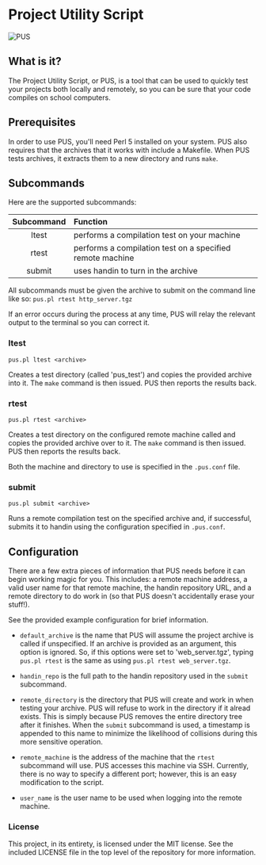# Project Utility Script

![PUS](http://mardev.net/pus/rtest.png "Running pus.pl rtest")

## What is it?

The Project Utility Script, or PUS, is a tool that can be used
to quickly test your projects both locally and remotely, so you
can be sure that your code compiles on school computers.

## Prerequisites

In order to use PUS, you'll need Perl 5 installed on your system.
PUS also requires that the archives that it works with include a Makefile.
When PUS tests archives, it extracts them to a new directory and runs `make`.

## Subcommands

Here are the supported subcommands:

| Subcommand | Function |
| :--------: | :------- |
| ltest      | performs a compilation test on your machine |
| rtest      | performs a compilation test on a specified remote machine |
| submit     | uses handin to turn in the archive |

All subcommands must be given the archive to submit on the
command line like so:
`pus.pl rtest http_server.tgz`

If an error occurs during the process at any time, PUS will relay
the relevant output to the terminal so you can correct it.

### ltest

`pus.pl ltest <archive>`

Creates a test directory (called 'pus_test') and copies the provided
archive into it. The `make` command is then issued. PUS then reports
the results back.

### rtest

`pus.pl rtest <archive>`

Creates a test directory on the configured remote machine called and
copies the provided archive over to it. The `make` command is then
issued. PUS then reports the results back.

Both the machine and directory to use is specified in the `.pus.conf` file.

### submit

`pus.pl submit <archive>`

Runs a remote compilation test on the specified archive and, if successful,
submits it to handin using the configuration specified in `.pus.conf`.

## Configuration

There are a few extra pieces of information that PUS needs before it can
begin working magic for you. This includes: a remote machine address, a
valid user name for that remote machine, the handin repository URL, and
a remote directory to do work in (so that PUS doesn't accidentally erase
your stuff!).

See the provided example configuration for brief information.

* `default_archive` is the name that PUS will assume the project archive is called if unspecified.
If an archive is provided as an argument, this option is ignored.
So, if this options were set to 'web_server.tgz', typing `pus.pl rtest` is the same as using `pus.pl rtest web_server.tgz`.

* `handin_repo` is the full path to the handin repository used in the `submit` subcommand.

* `remote_directory` is the directory that PUS will create and work in when testing your archive.
PUS will refuse to work in the directory if it alread exists.
This is simply because PUS removes the entire directory tree after it finishes.
When the `submit` subcommand is used, a timestamp is appended to this name to minimize the likelihood of collisions during this more sensitive operation.

* `remote_machine` is the address of the machine that the `rtest` subcommand will use.
PUS accesses this machine via SSH.
Currently, there is no way to specify a different port; however, this is an easy modification to the script.

* `user_name` is the user name to be used when logging into the remote machine.

### License

This project, in its entirety, is licensed under the MIT license. See the
included LICENSE file in the top level of the repository for more information.
